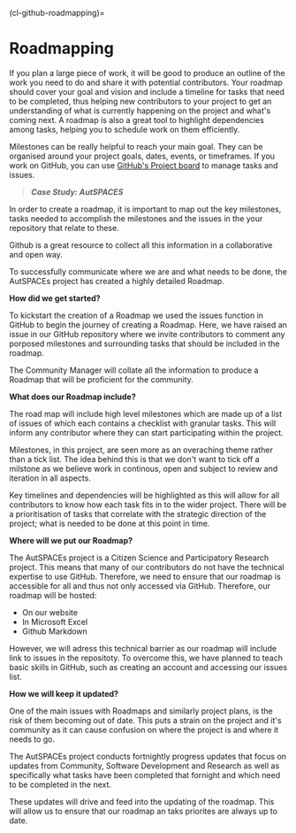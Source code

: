 (cl-github-roadmapping)=
# Roadmapping

If you plan a large piece of work, it will be good to produce an outline of the work you need to do and share it with potential contributors.
Your roadmap should cover your goal and vision and include a timeline for tasks that need to be completed, thus helping new contributors to your project to get an understanding of what is currently happening on the project and what's coming next.
A roadmap is also a great tool to highlight dependencies among tasks, helping you to schedule work on them efficiently.

Milestones can be really helpful to reach your main goal.
They can be organised around your project goals, dates, events, or timeframes.
If you work on GitHub, you can use [GitHub's Project board](https://help.github.com/en/articles/tracking-the-progress-of-your-work-with-project-boards) to manage tasks and issues.



>***Case Study: AutSPACES***

In order to create a roadmap, it is important to map out the key milestones, tasks needed to accomplish the milestones and the issues in the your repository that relate to these. 

Github is a great resource to collect all this information in a collaborative and open way. 

To successfully communicate where we are and what needs to be done, the AutSPACEs project has created a highly detailed Roadmap.

**How did we get started?**

To kickstart the creation of a Roadmap we used the issues function in GitHub to begin the journey of creating a Roadmap. Here, we have raised an issue in our GitHub repository where we invite contributors to comment any porposed milestones and surrounding tasks that should be included in the roadmap. 

The Community Manager will collate all the information to produce a Roadmap that will be proficient for the community. 

**What does our Roadmap include?**

The road map will include high level milestones which are made up of a list of issues of which each contains a checklist with granular tasks. This will inform any contributor where they can start participating within the project. 

Milestones, in this project, are seen more as an overaching theme rather than a tick list. The idea behind this is that we don't want to tick off a milstone as we believe work in continous, open and subject to review and iteration in all aspects. 

Key timelines and dependencies will be highlighted as this will allow for all contributors to know how each task fits in to the wider project. There will be a prioritisation of tasks that correlate with the strategic direction of the project; what is needed to be done at this point in time. 

**Where will we put our Roadmap?**

The AutSPACEs project is a Citizen Science and Participatory Research project. This means that many of our contributors do not have the technical expertise to use GitHub. Therefore, we need to ensure that our roadmap is accessible for all and thus not only accessed via GitHub. Therefore, our roadmap will be hosted:
- On our website
- In Microsoft Excel
- Github Markdown

However, we will adress this technical barrier as our roadmap will include link to issues in the repositoty. To overcome this, we have planned to teach basic skills in GitHub, such as creating an account and accessing our issues list.

**How we will keep it updated?**

One of the main issues with Roadmaps and similarly project plans, is the risk of them becoming out of date. This puts a strain on the project and it's community as it can cause confusion on where the project is and where it needs to go. 

The AutSPACEs project conducts fortnightly progress updates that focus on updates from Community, Software Development and Research as well as specifically what tasks have been completed that fornight and which need to be completed in the next. 

These updates will drive and feed into the updating of the roadmap. This will allow us to ensure that our roadmap an taks priorites are always up to date.

